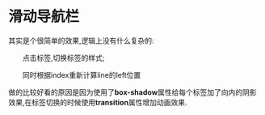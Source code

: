 # 滑动导航栏
其实是个很简单的效果,逻辑上没有什么复杂的:

&emsp;&emsp;点击标签,切换标签的样式;

&emsp;&emsp;同时根据index重新计算line的left位置

做的比较好看的原因是因为使用了**box-shadow**属性给每个标签加了向内的阴影效果,在标签切换的时候使用**transition**属性增加动画效果.